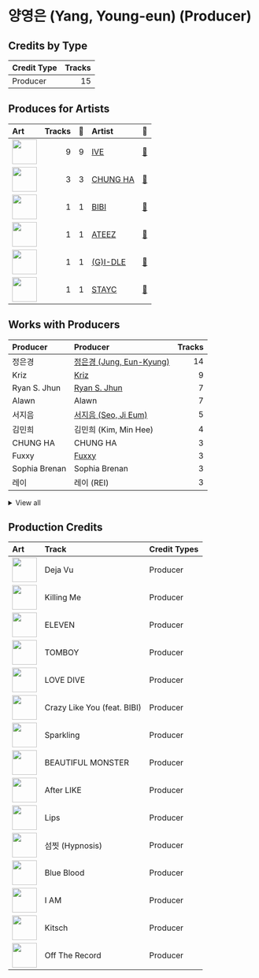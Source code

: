 # 양영은 (Yang, Young-eun) (Producer)

## Credits by Type

| Credit Type | Tracks |
|:---|---:|
| Producer | 15 |

## Produces for Artists

| Art | Tracks | 💚 | Artist | 🔗 |
|:---|---:|---:|:---|:---|
| <img src="https://i.scdn.co/image/ab6761610000e5eb1e1e3c9c9582aba8686b42d2" alt="" width="50" /> | 9 | 9 | [IVE](../../artists/ive/overview.md) | [🔗](https://open.spotify.com/artist/6RHTUrRF63xao58xh9FXYJ) |
| <img src="https://i.scdn.co/image/ab6761610000e5eb8e075c754be58cc33e30905a" alt="" width="50" /> | 3 | 3 | [CHUNG HA](../../artists/chung_ha/overview.md) | [🔗](https://open.spotify.com/artist/2PSJ6YriU7JsFucxACpU7Y) |
| <img src="https://i.scdn.co/image/ab6761610000e5eb846662aa85d520b2442d3cd5" alt="" width="50" /> | 1 | 1 | [BIBI](../../artists/bibi/overview.md) | [🔗](https://open.spotify.com/artist/6UbmqUEgjLA6jAcXwbM1Z9) |
| <img src="https://i.scdn.co/image/ab6761610000e5ebe9dd6110fc47f859a9bbd2d2" alt="" width="50" /> | 1 | 1 | [ATEEZ](../../artists/ateez/overview.md) | [🔗](https://open.spotify.com/artist/68KmkJeZGfwe1OUaivBa2L) |
| <img src="https://i.scdn.co/image/ab6761610000e5ebc112966f2a5abe5641abae6f" alt="" width="50" /> | 1 | 1 | [(G)I-DLE](../../artists/(g)i-dle/overview.md) | [🔗](https://open.spotify.com/artist/2AfmfGFbe0A0WsTYm0SDTx) |
| <img src="https://i.scdn.co/image/ab6761610000e5eb784d2270653c1d5d1cf43778" alt="" width="50" /> | 1 | 1 | [STAYC](../../artists/stayc/overview.md) | [🔗](https://open.spotify.com/artist/01XYiBYaoMJcNhPokrg0l0) |

## Works with Producers

| Producer | Producer | Tracks |
|:---|:---|---:|
| 정은경 | [정은경 (Jung, Eun-Kyung)](../정은경_(jung,_eun-kyung)/overview.md) | 14 |
| Kriz | [Kriz](../kriz/overview.md) | 9 |
| Ryan S. Jhun | [Ryan S. Jhun](../ryan_s__jhun/overview.md) | 7 |
| Alawn | Alawn | 7 |
| 서지음 | [서지음 (Seo, Ji Eum)](../서지음_(seo,_ji_eum)/overview.md) | 5 |
| 김민희 | 김민희 (Kim, Min Hee) | 4 |
| CHUNG HA | CHUNG HA | 3 |
| Fuxxy | [Fuxxy](../fuxxy/overview.md) | 3 |
| Sophia Brenan | Sophia Brenan | 3 |
| 레이 | 레이 (REI) | 3 |


<details>
<summary>View all</summary>

| Producer | Producer | Tracks |
|:---|:---|---:|
| Nick Hahn | Nick Hahn | 2 |
| 가을 | 가을 (GAEUL) | 2 |
| Simon Bergseth | Simon Bergseth | 2 |
| Elle Campbell | Elle Campbell | 2 |
| Audun Agnar | Audun Agnar | 2 |
| DRK | DRK | 2 |
| 구종필 | [구종필 (Koo, Jong-Pil)](../구종필_(koo,_jong-pil)/overview.md) | 2 |
| Lauren Aquilina | Lauren Aquilina | 2 |
| LEEZ | [LEEZ](../leez/overview.md) | 1 |
| KLOË | KLOË (KLOE) | 1 |
| BlackSmith | BlackSmith | 1 |
| Jeppe London Bilsby | Jeppe London Bilsby | 1 |
| Sam Merrifield | Sam Merrifield | 1 |
| Stay Tuned | Stay Tuned | 1 |
| Eline Noelia | Eline Noelia | 1 |
| Emily Harbakk | Emily Harbakk | 1 |
| 블랙아이드필승 | [블랙아이드필승 (Black Eyed Pilseung)](../블랙아이드필승_(black_eyed_pilseung)/overview.md) | 1 |
| Starsmith | Starsmith | 1 |
| Iselin Solheim | Iselin Solheim | 1 |
| JEON SOYEON | [JEON SOYEON](../jeon_soyeon/overview.md) | 1 |
| Rick Parkhouse | Rick Parkhouse | 1 |
| Pop Time | [Pop Time](../pop_time/overview.md) | 1 |
| 이경원 | 이경원 (Lee, Kyung-won) | 1 |
| Mich Hansen | Mich Hansen | 1 |
| Benjamin Pinkus | Benjamin Pinkus | 1 |
| 박재선 | 박재선 (Park, Jason) | 1 |
| FLYT | [FLYT](../flyt/overview.md) | 1 |
| 최예지 | 최예지 (Choi, Ye-ji) | 1 |
| Elof Loelv | Elof Loelv | 1 |
| Markus Gustafson | Markus Gustafson | 1 |
| Kyle Joseph Faulkner | Kyle Joseph Faulkner | 1 |
| Oliv | Oliv | 1 |
| Celine Svanbäck | Celine Svanbäck (Svanbäck, Celine) | 1 |
| Exy | Exy | 1 |
| Hilda Stenmalm | Hilda Stenmalm | 1 |
| Cutfather | Cutfather | 1 |
| SOHLHEE | SOHLHEE | 1 |
| Stally | Stally | 1 |
| luvssong | luvssong | 1 |
| RISC | RISC | 1 |
| 전군 | [전군 (Jeon Goon)](../전군_(jeon_goon)/overview.md) | 1 |
| Ollounder | [Ollounder](../ollounder/overview.md) | 1 |
| Avin | Avin | 1 |
| George Tizzard | George Tizzard | 1 |
| 이스란 | 이스란 (Lee, Seran) | 1 |
| EDEN | EDEN | 1 |
| 김수정 | 김수정 (김수정) | 1 |
| 강선영 | 강선영 (강선영) | 1 |
| LOSTBOY | LOSTBOY | 1 |
| Red Triangle | Red Triangle | 1 |
| 라도 | [라도 (Rado)](../라도_(rado)/overview.md) | 1 |
| BIBI | BIBI | 1 |
| 김이나 | [김이나 (Kim, Eana)](../김이나_(kim,_eana)/overview.md) | 1 |
| Adriana Caldas de Barros | Adriana Caldas de Barros | 1 |
| Anders Nilsen | Anders Nilsen | 1 |
| 서정아 | 서정아 (Seo, Jung Ah) | 1 |
| Peperoni | Peperoni | 1 |
| Samuel Preston | Samuel Preston | 1 |
| PATEKO | PATEKO | 1 |
| Tea Carpenter | Tea Carpenter | 1 |
| Andre Davidson | Andre Davidson | 1 |
| 조윤경 | [조윤경 (Jo, Yoon Kyung)](../조윤경_(jo,_yoon_kyung)/overview.md) | 1 |
| JENCI | JENCI | 1 |
| BXN | BXN | 1 |
| Alexander Pavelich | Alexander Pavelich | 1 |
| Lars Kristian Rosness | Lars Kristian Rosness | 1 |
| Corey Sanders | Corey Sanders | 1 |
| Tor-Andrè Jensen Skaar | Tor-Andrè Jensen Skaar (Skaar, Tor-Andrè Jensen) | 1 |
| 송민기 | 송민기 (Song, Mingi) | 1 |
| Lauren Keen | Lauren Keen | 1 |
| 김홍중 | 김홍중 (Kim, Hong Joong) | 1 |
| Sofiloud | Sofiloud | 1 |
| Mommy Son | Mommy Son | 1 |
| Kristin Marie | Kristin Marie | 1 |
| Sivert Hjeltnes Hagtvet | Sivert Hjeltnes Hagtvet | 1 |
| Bård Bonsaksen | Bård Bonsaksen (Bonsaken, Bård) | 1 |
| Sean Davidson | Sean Davidson | 1 |
| Prime Time | Prime Time | 1 |
| 황현 | 황현 (Hwang, Hyeon) | 1 |
| Musikality | Musikality | 1 |
| Slay | Slay | 1 |

</details>


## Production Credits

| Art | Track | Credit Types |
|:---|:---|:---|
| <img src="https://i.scdn.co/image/ab67616d0000b2733714e924e5570c4d2df97e09" alt="" width="50" /> | Deja Vu | Producer |
| <img src="https://i.scdn.co/image/ab67616d0000b273df3abb2b0071d1b11200db47" alt="" width="50" /> | Killing Me | Producer |
| <img src="https://i.scdn.co/image/ab67616d0000b273da343b21617aac0c57e332bb" alt="" width="50" /> | ELEVEN | Producer |
| <img src="https://i.scdn.co/image/ab67616d0000b273c7b6b2976e38a802eebff046" alt="" width="50" /> | TOMBOY | Producer |
| <img src="https://i.scdn.co/image/ab67616d0000b2739016f58cc49e6473e1207093" alt="" width="50" /> | LOVE DIVE | Producer |
| <img src="https://i.scdn.co/image/ab67616d0000b27329322a53482da3542ae9d033" alt="" width="50" /> | Crazy Like You (feat. BIBI) | Producer |
| <img src="https://i.scdn.co/image/ab67616d0000b27329322a53482da3542ae9d033" alt="" width="50" /> | Sparkling | Producer |
| <img src="https://i.scdn.co/image/ab67616d0000b273c76a0146e4c1804f22cab995" alt="" width="50" /> | BEAUTIFUL MONSTER | Producer |
| <img src="https://i.scdn.co/image/ab67616d0000b27387f53da5fb4ab1171766b2d5" alt="" width="50" /> | After LIKE | Producer |
| <img src="https://i.scdn.co/image/ab67616d0000b27325ef3cec1eceefd4db2f91c8" alt="" width="50" /> | Lips | Producer |
| <img src="https://i.scdn.co/image/ab67616d0000b27325ef3cec1eceefd4db2f91c8" alt="" width="50" /> | 섬찟 (Hypnosis) | Producer |
| <img src="https://i.scdn.co/image/ab67616d0000b27325ef3cec1eceefd4db2f91c8" alt="" width="50" /> | Blue Blood | Producer |
| <img src="https://i.scdn.co/image/ab67616d0000b27325ef3cec1eceefd4db2f91c8" alt="" width="50" /> | I AM | Producer |
| <img src="https://i.scdn.co/image/ab67616d0000b27325ef3cec1eceefd4db2f91c8" alt="" width="50" /> | Kitsch | Producer |
| <img src="https://i.scdn.co/image/ab67616d0000b2734d00ac692bae6ce08d2b49ad" alt="" width="50" /> | Off The Record | Producer |